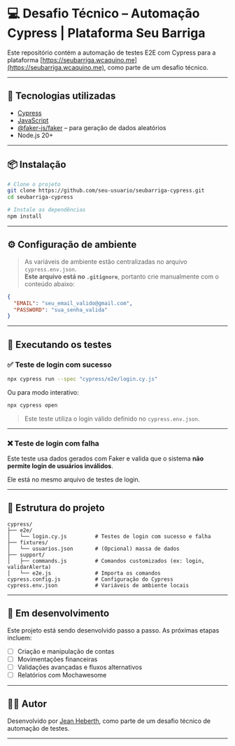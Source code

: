 # 💻 Desafio Técnico – Automação Cypress | Plataforma Seu Barriga

Este repositório contém a automação de testes E2E com Cypress para a plataforma [https://seubarriga.wcaquino.me](https://seubarriga.wcaquino.me), como parte de um desafio técnico.

---

## 🚀 Tecnologias utilizadas

- [Cypress](https://www.cypress.io/)
- [JavaScript](https://developer.mozilla.org/pt-BR/docs/Web/JavaScript)
- [@faker-js/faker](https://www.npmjs.com/package/@faker-js/faker) – para geração de dados aleatórios
- Node.js 20+

---

## 📦 Instalação

```bash
# Clone o projeto
git clone https://github.com/seu-usuario/seubarriga-cypress.git
cd seubarriga-cypress

# Instale as dependências
npm install
```

---

## ⚙️ Configuração de ambiente

> As variáveis de ambiente estão centralizadas no arquivo `cypress.env.json`.  
> **Este arquivo está no `.gitignore`**, portanto crie manualmente com o conteúdo abaixo:

```json
{
  "EMAIL": "seu_email_valido@gmail.com",
  "PASSWORD": "sua_senha_valida"
}
```

---

## 🧪 Executando os testes

### ✅ Teste de login com sucesso

```bash
npx cypress run --spec "cypress/e2e/login.cy.js"
```

Ou para modo interativo:

```bash
npx cypress open
```

> Este teste utiliza o login válido definido no `cypress.env.json`.

---

### ❌ Teste de login com falha

Este teste usa dados gerados com Faker e valida que o sistema **não permite login de usuários inválidos**.

Ele está no mesmo arquivo de testes de login.

---

## 📂 Estrutura do projeto

```
cypress/
├── e2e/
│   └── login.cy.js         # Testes de login com sucesso e falha
├── fixtures/
│   └── usuarios.json       # (Opcional) massa de dados
├── support/
│   ├── commands.js         # Comandos customizados (ex: login, validarAlerta)
│   └── e2e.js              # Importa os comandos
cypress.config.js           # Configuração do Cypress
cypress.env.json            # Variáveis de ambiente locais
```

---

## 📌 Em desenvolvimento

Este projeto está sendo desenvolvido passo a passo. As próximas etapas incluem:

- [ ] Criação e manipulação de contas
- [ ] Movimentações financeiras
- [ ] Validações avançadas e fluxos alternativos
- [ ] Relatórios com Mochawesome

---

## 🧑‍💼 Autor

Desenvolvido por [Jean Heberth](https://github.com/jeanheberth), como parte de um desafio técnico de automação de testes.

---
